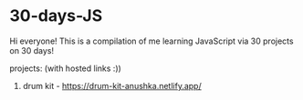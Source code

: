 # 30-days-JS

Hi everyone! This is a compilation of me learning JavaScript via 30 projects on 30 days! 

projects: (with hosted links :))
  1. drum kit - https://drum-kit-anushka.netlify.app/
  

